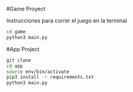 #Game Proyect

Instrucciones para correr el juego en la terminal

``` sh
cd game
python3 main.py
```

#App Project

```sh
git clone
cd app
source env/bin/activate
pip3 install -r requirements.txt
python3 main.py
```